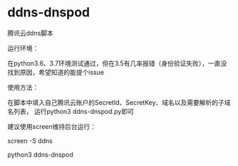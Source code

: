 # ddns-dnspod
腾讯云ddns脚本


运行环境：

在python3.6、3.7环境测试通过，但在3.5有几率报错（身份验证失败），一直没找到原因，希望知道的能提个issue

使用方法：

在脚本中填入自己腾讯云账户的SecretId、SecretKey、域名以及需要解析的子域名列表，
运行python3 ddns-dnspod.py即可

建议使用screen维持后台运行：

screen -S ddns

python3 ddns-dnspod



